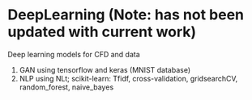 # DeepLearning (Note: has not been updated with current work)
Deep learning models for CFD and data

1) GAN using tensorflow and keras (MNIST database)
2) NLP using NLt; scikit-learn: Tfidf, cross-validation, gridsearchCV, random_forest, naive_bayes
